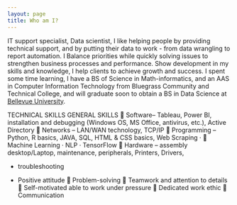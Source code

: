 ```yaml
---
layout: page
title: Who am I?
---
```


IT support specialist, Data scientist, I like helping people by providing technical support, and by putting their data to work - from data wrangling to report automation. I Balance priorities while quickly solving issues to strengthen business processes and
performance. Show development in my
skills and knowledge, I help clients to achieve growth and success. I spent some time learning, I have a BS of Science in Math-informatics, and an AAS in Computer Information Technology from Bluegrass Community and Technical College, and will graduate soon to obtain a BS in Data Science at [Bellevue University](https://www.bellevue.edu/).

TECHNICAL SKILLS GENERAL SKILLS
 Software– Tableau, Power BI, installation and
debugging (Windows OS, MS Office, antivirus,
etc.), Active Directory
 Networks – LAN/WAN technology, TCP/IP
 Programming –Python, R basics, JAVA, SQL,
HTML & CSS basics, Web Scraping ·
 Machine Learning · NLP · TensorFlow
 Hardware – assembly desktop/Laptop,
maintenance, peripherals, Printers, Drivers,
- troubleshooting

- Positive attitude
 Problem-solving
 Teamwork and attention to details
 Self-motivated able to work under pressure
 Dedicated work ethic
 Communication
